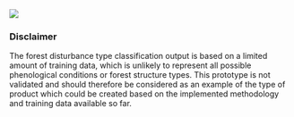 

<div style="width: 100%;"><img src="data/gtif/images/legends/FCM_dist_type.png"></img></div>

### Disclaimer

The forest disturbance type classification output is based on a limited amount of training data, which is unlikely to represent all possible phenological conditions or forest structure types. 
This prototype is not validated and should therefore be considered as an example of the type of product which could be created based on the implemented methodology and training data available so far.